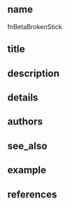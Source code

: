 ## name
fnBetaBrokenStick
## title
## description
## details
## authors
## see_also
## example
## references
